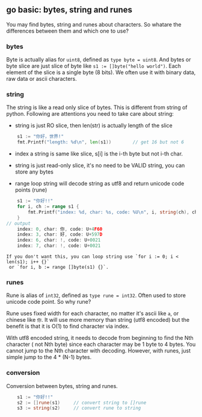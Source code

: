 <!---
tags: go, basic, bytes, string, runes
-->

## go basic: bytes, string and runes
You may find bytes, string and runes about characters. So whatare the differences between
 them and which one to use?

### bytes
Byte is actually alias for `uint8`, defined as `type byte = uint8`. And bytes or byte slice
 are just slice of byte like `s1 := []byte("hello world")`. Each element of the slice is
 a single byte (8 bits). We often use it with binary data, raw data or ascii characters.

### string
The string is like a read only slice of bytes. This is different from string of python.
Following are attentions you need to take care about string:

- string is just RO slice, then len(str) is actually length of the slice

```go
    s1 := "你好，世界!"
    fmt.Printf("length: %d\n", len(s1))        // get 16 but not 6
```

- index a string is same like slice, s[i] is the i-th byte but not i-th char.

- string is just read-only slice, it's no need to be VALID string, you can store any bytes

- range loop string will decode string as utf8 and return unicode code points (rune)

```go
    s1 := "你好!!"
    for i, ch := range s1 {
        fmt.Printf("index: %d, char: %s, code: %U\n", i, string(ch), ch)
    }
// output
    index: 0, char: 你, code: U+4F60
    index: 3, char: 好, code: U+597D
    index: 6, char: !, code: U+0021
    index: 7, char: !, code: U+0021
```

    If you don't want this, you can loop string use `for i := 0; i < len(s1); i++ {}`
     or `for i, b := range []byte(s1) {}`.

### runes
Rune is alias of `int32`, defined as `type rune = int32`. Often used to store unicode
 code point. So why rune?

Rune uses fixed width for each character, no matter it's ascii like `a`, or chinese
 like `你`. It will use more memory than string (utf8 encoded) but the benefit is that
 it is O(1) to find character via index.

With utf8 encoded string, it needs to decode from beginning to find the Nth character (
not Nth byte) since each character may be 1 byte to 4 bytes. You cannot jump to the
 Nth character with decoding. However, with runes, just simple jump to the 4 * (N-1) bytes.

### conversion
Conversion between bytes, string and runes.

```go
    s1 := "你好!!"
    s2 := []rune(s1)     // convert string to []rune
    s3 := string(s2)     // convert rune to string
```
